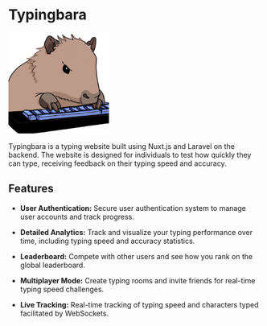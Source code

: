 # Typingbara
<img src="https://raw.githubusercontent.com/giulianomaradei/Typingbara-front/abb1e3c7f3a755e7cfe369cfe8c1d55fabb5f13f/public/images/capy_logo.png" alt="Capy Logo" width="200">

Typingbara is a typing website built using Nuxt.js and Laravel on the backend. The website is designed for individuals to test how quickly they can type, receiving feedback on their typing speed and accuracy.

## Features

- **User Authentication:** Secure user authentication system to manage user accounts and track progress.

- **Detailed Analytics:** Track and visualize your typing performance over time, including typing speed and accuracy statistics.

- **Leaderboard:** Compete with other users and see how you rank on the global leaderboard.

- **Multiplayer Mode:** Create typing rooms and invite friends for real-time typing speed challenges.

- **Live Tracking:** Real-time tracking of typing speed and characters typed facilitated by WebSockets.
